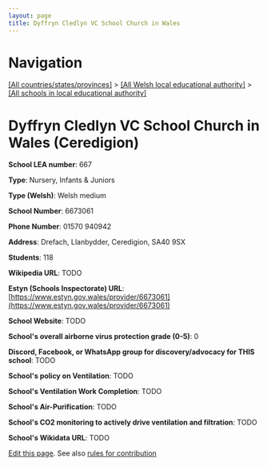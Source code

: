 ```yaml
---
layout: page
title: Dyffryn Cledlyn VC School Church in Wales
---
```

# Navigation

[[All countries/states/provinces]](../../..) > [[All Welsh local educational authority]](../..) > [[All schools in local educational authority]](..)

# Dyffryn Cledlyn VC School Church in Wales (Ceredigion)

**School LEA number**: 667

**Type**: Nursery, Infants & Juniors

**Type (Welsh)**: Welsh medium

**School Number**: 6673061

**Phone Number**: 01570 940942

**Address**: Drefach, Llanbydder, Ceredigion, SA40 9SX

**Students**: 118

**Wikipedia URL**: TODO

**Estyn (Schools Inspectorate) URL**: [https://www.estyn.gov.wales/provider/6673061](https://www.estyn.gov.wales/provider/6673061)

**School Website**: TODO

**School's overall airborne virus protection grade (0-5)**: 0

**Discord, Facebook, or WhatsApp group for discovery/advocacy for THIS school**: TODO

**School's policy on Ventilation**: TODO

**School's Ventilation Work Completion**: TODO

**School's Air-Purification**: TODO

**School's CO2 monitoring to actively drive ventilation and filtration**: TODO

**School's Wikidata URL**: TODO




[Edit this page](https://github.com/ventilate-schools/Wales/edit/prif/./Ceredigion/Dyffryn_Cledlyn_VC_School_Church_in_Wales.md). See also [rules for contribution](../../../contribution-rules/)